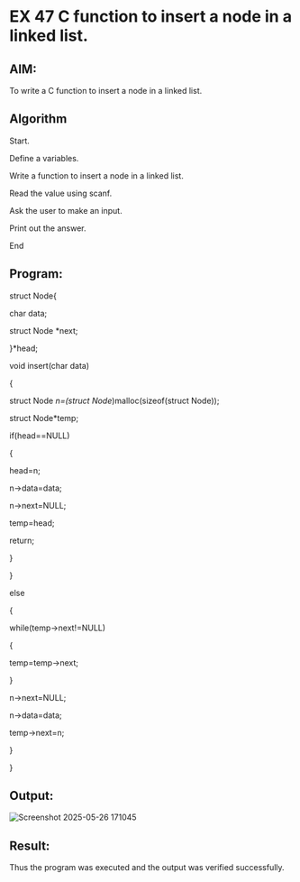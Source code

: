 # EX 47 C function to insert a node in a linked list.

## AIM:

To write a C function to insert a node in a linked list.

## Algorithm

Start.

Define a variables.

Write a function to insert a node in a linked list.

Read the value using scanf.

Ask the user to make an input.

Print out the answer.

End

## Program:

struct Node{ 

char data;

struct Node *next;

}*head;

void insert(char data)

{

struct Node *n=(struct Node*)malloc(sizeof(struct Node)); 

struct Node*temp;

if(head==NULL)

{

head=n;

n->data=data;

n->next=NULL; 

temp=head; 

return;

}

}

else

{

while(temp->next!=NULL)

{

temp=temp->next;

}

n->next=NULL; 


n->data=data; 

temp->next=n;

}

}


## Output:

![Screenshot 2025-05-26 171045](https://github.com/user-attachments/assets/73d05504-4bdc-45a5-b130-7920f0df1a5e)


## Result:

Thus the program was executed and the output was verified successfully.
